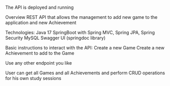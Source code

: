 The API is deployed and running

Overview
REST API that allows  the management to add new game to the application and new Achievement

Technologies:
Java 17
SpringBoot with Spring MVC, Spring JPA, Spring Security
MySQL
Swagger UI (springdoc library)

Basic instructions to interact with the API:
Create a new Game 
Create a new Achievement to add to the Game

Use any other endpoint you like

User can get all Games and all Achievements and perform CRUD operations for his own study sessions

